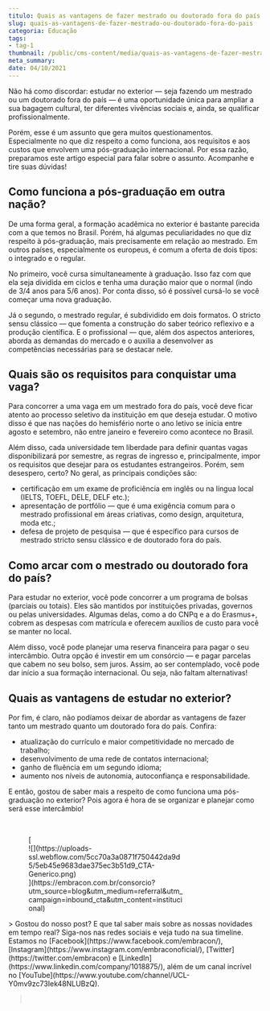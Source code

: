 ```yaml
---
titulo: Quais as vantagens de fazer mestrado ou doutorado fora do país
slug: quais-as-vantagens-de-fazer-mestrado-ou-doutorado-fora-do-pais
categoria: Educação
tags:
- tag-1
thumbnail: /public/cms-content/media/quais-as-vantagens-de-fazer-mestrado-ou-doutorado-fora-do-pais.jpeg
meta_summary: 
date: 04/10/2021
---
```

Não há como discordar: estudar no exterior — seja fazendo um mestrado ou um doutorado fora do país — é uma oportunidade única para ampliar a sua bagagem cultural, ter diferentes vivências sociais e, ainda, se qualificar profissionalmente.

Porém, esse é um assunto que gera muitos questionamentos. Especialmente no que diz respeito a como funciona, aos requisitos e aos custos que envolvem uma pós-graduação internacional. Por essa razão, preparamos este artigo especial para falar sobre o assunto. Acompanhe e tire suas dúvidas!

Como funciona a pós-graduação em outra nação?
---------------------------------------------

De uma forma geral, a formação acadêmica no exterior é bastante parecida com a que temos no Brasil. Porém, há algumas peculiaridades no que diz respeito à pós-graduação, mais precisamente em relação ao mestrado. Em outros países, especialmente os europeus, é comum a oferta de dois tipos: o integrado e o regular.

No primeiro, você cursa simultaneamente à graduação. Isso faz com que ela seja dividida em ciclos e tenha uma duração maior que o normal (indo de 3/4 anos para 5/6 anos). Por conta disso, só é possível cursá-lo se você começar uma nova graduação.

Já o segundo, o mestrado regular, é subdividido em dois formatos. O stricto sensu clássico — que fomenta a construção do saber teórico reflexivo e a produção científica. E o profissional — que, além dos aspectos anteriores, aborda as demandas do mercado e o auxilia a desenvolver as competências necessárias para se destacar nele.

Quais são os requisitos para conquistar uma vaga?
-------------------------------------------------

Para concorrer a uma vaga em um mestrado fora do país, você deve ficar atento ao processo seletivo da instituição em que deseja estudar. O motivo disso é que nas nações do hemisfério norte o ano letivo se inicia entre agosto e setembro, não entre janeiro e fevereiro como acontece no Brasil.

Além disso, cada universidade tem liberdade para definir quantas vagas disponibilizará por semestre, as regras de ingresso e, principalmente, impor os requisitos que desejar para os estudantes estrangeiros. Porém, sem desespero, certo? No geral, as principais condições são:

- certificação em um exame de proficiência em inglês ou na língua local (IELTS, TOEFL, DELE, DELF etc.);
- apresentação de portfólio — que é uma exigência comum para o mestrado profissional em áreas criativas, como design, arquitetura, moda etc.;
- defesa de projeto de pesquisa — que é específico para cursos de mestrado stricto sensu clássico e de doutorado fora do país.

Como arcar com o mestrado ou doutorado fora do país?
----------------------------------------------------

Para estudar no exterior, você pode concorrer a um programa de bolsas (parciais ou totais). Eles são mantidos por instituições privadas, governos ou pelas universidades. Algumas delas, como a do CNPq e a do Erasmus+, cobrem as despesas com matrícula e oferecem auxílios de custo para você se manter no local.

Além disso, você pode planejar uma reserva financeira para pagar o seu intercâmbio. Outra opção é investir em um consórcio — e pagar parcelas que cabem no seu bolso, sem juros. Assim, ao ser contemplado, você pode dar início a sua formação internacional. Ou seja, não faltam alternativas!

Quais as vantagens de estudar no exterior?
------------------------------------------

Por fim, é claro, não podíamos deixar de abordar as vantagens de fazer tanto um mestrado quanto um doutorado fora do país. Confira:

- atualização do currículo e maior competitividade no mercado de trabalho;
- desenvolvimento de uma rede de contatos internacional;
- ganho de fluência em um segundo idioma;
- aumento nos níveis de autonomia, autoconfiança e responsabilidade.

E então, gostou de saber mais a respeito de como funciona uma pós-graduação no exterior? Pois agora é hora de se organizar e planejar como será esse intercâmbio!

‍

<figure class="w-richtext-figure-type-image w-richtext-align-center" style="max-width:310px">[<div>![](https://uploads-ssl.webflow.com/5cc70a3a0871f750442da9d5/5eb45e9683dae375ec3b51d9_CTA-Generico.png)</div>](https://embracon.com.br/consorcio?utm_source=blog&utm_medium=referral&utm_campaign=inbound_cta&utm_content=institucional)</figure>> Gostou do nosso post? E que tal saber mais sobre as nossas novidades em tempo real? Siga-nos nas redes sociais e veja tudo na sua timeline. Estamos no [Facebook](https://www.facebook.com/embracon/), [Instagram](https://www.instagram.com/embraconoficial/), [Twitter](https://twitter.com/embracon) e [LinkedIn](https://www.linkedin.com/company/1018875/), além de um canal incrível no [YouTube](https://www.youtube.com/channel/UCL-Y0mv9zc73Iek48NLUBzQ).

> ‍

‍
